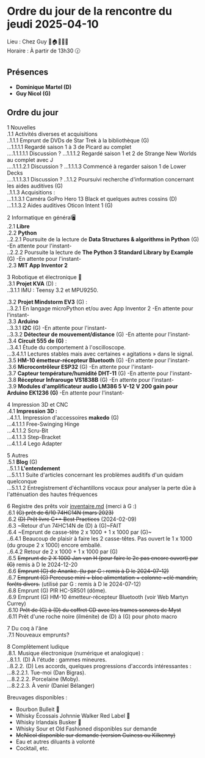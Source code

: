 # Ordre du jour de la rencontre du jeudi 2025-04-10
Lieu :    Chez Guy  🎄🏠🌳🌲🌵    
Horaire : À partir de 13h30 🕜  
## Présences
* **Dominique Martel (D)**  
* **Guy Nicol (G)**  

## Ordre du jour
1 Nouvelles  
.1.1  Activités diverses et acquisitions  
..1.1.1 Emprunt de DVDs de Star Trek à la bibliothèque (G)  
...1.1.1.1 Regardé saison 1 à 3 de Picard au complet  
....1.1.1.1.1 Discussion ?
...1.1.1.2 Regardé saison 1 et 2 de Strange New Worlds au complet avec J  
....1.1.1.2.1 Discussion ?
...1.1.1.3 Commencé à regarder saison 1 de Lower Decks  
....1.1.1.3.1 Discussion ?
..1.1.2 Poursuivi recherche d'information concernant les aides auditives (G)  
..1.1.3 Acquisitions :   
...1.1.3.1 Caméra GoPro Hero 13 Black et quelques autres cossins (D)  
...1.1.3.2 Aides auditives Oticon Intent 1 (G)  


2 Informatique en général🖥  
.2.1 **Libre**  
.2.2 **Python**  
..2.2.1 Poursuite de la lecture de **Data Structures & algorithms in Python** (G) -En attente pour l'instant-  
..2.2.2 Poursuite la lecture de **The Python 3 Standard Library by Example** (G) -En attente pour l'instant-  
.2.3 **MIT App Inventor 2**  

3 Robotique et électronique 🤖  
.3.1 **Projet KVA** (D) :   
..3.1.1 IMU : Teensy 3.2 et MPU9250.  

.3.2 **Projet Mindstorm EV3** (G) :  
..3.2.1 En langage microPython et/ou avec App Inventor 2 -En attente pour l'instant-  
.3.3 **Arduino**  
..3.3.1 **I2C** (G) -En attente pour l'instant-  
..3.3.2 **Détecteur de mouvement/distance** (G) -En attente pour l'instant-  
.3.4 **Circuit 555 de (G)** :  
..3.4.1 Étude du comportement à l'oscilloscope.  
...3.4.1.1 Lectures stables mais avec certaines  « agitations » dans le signal.  
.3.5 **HM-10 émetteur-récepteur Bluetooth** (G) -En attente pour l'instant-  
.3.6 **Microcontrôleur ESP32** (G) -En attente pour l'instant-  
.3.7 **Capteur température/humidité DHT-11** (G) -En attente pour l'instant-  
.3.8 **Récepteur Infrarouge VS1838B** (G) -En attente pour l'instant-  
.3.9 **Modules d'amplificateur audio LM386 5 V-12 V 200 gain pour Arduino EK1236 (G)** -En attente pour l'instant-  

4 Impression 3D et CNC  
.4.1 **Impression 3D :**  
..4.1.1. Impression d'accessoires **makedo** (G)  
...4.1.1.1 Free-Swinging Hinge  
...4.1.1.2 Scru-Bit  
...4.1.1.3 Step-Bracket  
...4.1.1.4 Lego Adapter  

5 Autres  
.5.1 **Blog** (G)  
..5.1.1 **L'entendement**  
...5.1.1.1 Suite d'articles concernant les problèmes auditifs d'un quidam quelconque  
...5.1.1.2 Entregistrement d'échantillons vocaux pour analyser la perte dûe à l'atténuation des hautes fréquences 

6 Registre des prêts voir [inventaire.md](./inventaire.md) (merci à G :)   
.6.1 ~~(G) prêt de 6/10 74HC14N  (mars 2023)~~  
.6.2 ~~(D) Prêt livre C++ Best Practices~~ (2024-02-09)  
.6.3 ~Retour d'un 74HC14N de (D) à (G)~FAIT  
.6.4 ~Emprunt de casse-tête 2 x 1000 + 1 x 1000 par (G)~  
..6.4.1 Beaucoup de plaisir à faire les 2 casse-têtes. Pas ouvert le 1 x 1000 (du groupe 2 x 1000) encore emballé.  
..6.4.2 Retour de 2 x 1000 + 1 x 1000 par (G)  
.6.5 ~~Emprunt de 2 X 1000 Jan van H (pour faire le 2e pas encore ouvert) par (G)~~ remis à D le 2024-12-20  
.6.6 ~~Emprunt (G) de Ananke. (lu par G : remis à D le 2024-07-12)~~  
.6.7 ~~Emprunt (G) Perceuse mini + bloc alimentation + colonne +clé mandrin, forêts divers.~~ (utilisé par G : remis à D le 2024-07-12)  
.6.8 Emprunt (G) PIR HC-SR501 (dôme).  
.6.9 Emprunt (G) HM-10 émetteur-récepteur Bluetooth (voir Web Martyn Currey)  
.6.10 ~~Prêt de (G) à (D) du coffret CD avec les trames sonores de Myst~~  
.6.11 Prêt d'une roche noire (ilménite) de (D) à (G) pour photo macro  

7 Du coq à l'âne  
.7.1 Nouveaux emprunts?  

8 Complètement ludique  
.8.1. Musique électronique (numérique et analogique) :  
..8.1.1. (D) À l'étude : gammes mineures.  
..8.2.2. (D) Les accords, quelques progressions d'accords intéressantes :   
...8.2.2.1. Tue-moi (Dan Bigras).  
...8.2.2.2. Porcelaine (Moby).   
...8.2.2.3. À venir (Daniel Bélanger)

Breuvages disponibles :
  * Bourbon Bulleit 🥃  
  * Whisky Écossais Johnnie Walker Red Label 🥃  
  * Whisky Irlandais Busker 🥃  
  * Whisky Sour et Old Fashioned disponibles sur demande
  * ~~McNicol disponible sur demande (version Guiness ou Kilkenny)~~  
  * Eau et autres diluants à volonté  
  * Cocktail, etc.  
